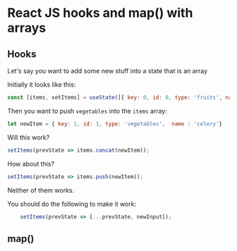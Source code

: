 # React JS hooks and map() with arrays

## Hooks

Let's say you want to add some new stuff into a state that is an array

Initially it looks like this:

```js
const [items, setItems] = useState([{ key: 0, id: 0, type: 'fruits', name:'apple' }, { key: 1, id: 1, type: 'meat', name : 'beef' }])
```

Then you want to push `vegetables` into the `items` array:

```js
let newItem = { key: 1, id: 1, type: 'vegetables',  name : 'celery'}
```

Will this work?

```js
setItems(prevState => items.concat(newItem));
```

How about this?

```js
setItems(prevState => items.push(newItem));
```

Neither of them works.

You should do the following to make it work:

```js
    setItems(prevState => [...prevState, newInput]);
```

## map()
